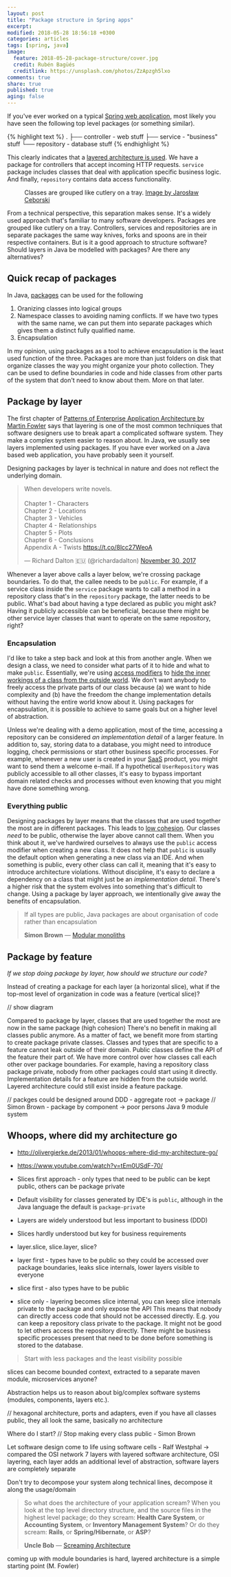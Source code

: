 ```yaml
---
layout: post
title: "Package structure in Spring apps"
excerpt:
modified: 2018-05-28 18:56:18 +0300
categories: articles
tags: [spring, java]
image:
  feature: 2018-05-28-package-structure/cover.jpg
  credit: Rubén Bagüés
  creditlink: https://unsplash.com/photos/ZzApzgh5lxo
comments: true
share: true
published: true
aging: false
---
```


If you've ever worked on a typical [Spring web application](https://docs.spring.io/spring/docs/current/spring-framework-reference/web.html "Spring Web MVC"), most likely you have seen the following top level packages (or something similar).

{% highlight text %}
.
├── controller - web stuff
├── service - "business" stuff
└── repository - database stuff
{% endhighlight %}

This clearly indicates that a [layered architecture is used](https://en.wikipedia.org/wiki/Multitier_architecture#Three-tier_architecture "Three-tier architecture").
We have a package for controllers that accept incoming HTTP requests. `service` package includes classes that deal with application specific business logic.
And finally, `repository` contains data access functionality.

<figure class="align-center">
  <img src="{{ '/images/2018-05-28-package-structure/groups.jpg' | absolute_url }}" alt="">
  <figcaption>Classes are grouped like cutlery on a tray. <a href="https://unsplash.com/photos/yw3UaP-5ybM">Image by Jarosław Ceborski</a></figcaption>
</figure>

From a technical perspective, this separation makes sense.
It's a widely used approach that's familiar to many software developers.
Packages are grouped like cutlery on a tray.
Controllers, services and repositories are in separate packages the same way knives, forks and spoons are in their respective containers.
But is it a good approach to structure software?
Should layers in Java be modelled with packages?
Are there any alternatives?

## Quick recap of packages

In Java, [packages](https://docs.oracle.com/javase/tutorial/java/package/packages.html "Creating and Using Packages") can be used for the following

1. Oranizing classes into logical groups
2. Namespace classes to avoiding naming conflicts. If we have two types with the same name, we can put them into separate packages which gives them a distinct fully qualified name.
3. Encapsulation

In my opinion, using packages as a tool to achieve encapsulation is the least used function of the three.
Packages are more than just folders on disk that organize classes the way you might organize your photo collection.
They can be used to define boundaries in code and hide classes from other parts of the system that don't need to know about them.
More on that later.

## Package by layer

The first chapter of [Patterns of Enterprise Application Architecture by Martin Fowler](https://www.amazon.com/Patterns-Enterprise-Application-Architecture-Martin/dp/0321127420) says that layering is one of the most common techniques that software designers use to break apart a complicated software system.
They make a complex system easier to reason about.
In Java, we usually see layers implemented using packages.
If you have ever worked on a Java based web application, you have probably seen it yourself.

Designing packages by layer is technical in nature and does not reflect the underlying domain.

<blockquote class="twitter-tweet" data-lang="en"><p lang="en" dir="ltr">When developers write novels.<br><br>Chapter 1 - Characters<br>Chapter 2 - Locations<br>Chapter 3 - Vehicles<br>Chapter 4 - Relationships<br>Chapter 5 - Plots<br>Chapter 6 - Conclusions<br>Appendix A - Twists <a href="https://t.co/8lcc27WeoA">https://t.co/8lcc27WeoA</a></p>&mdash; Richard Dalton 🇪🇺 (@richardadalton) <a href="https://twitter.com/richardadalton/status/936228404084559872?ref_src=twsrc%5Etfw">November 30, 2017</a></blockquote>
<script async src="https://platform.twitter.com/widgets.js" charset="utf-8"></script>

Whenever a layer above calls a layer below, we're crossing package boundaries.
To do that, the callee needs to be `public`.
For example, if a service class inside the `service` package wants to call a method in a repository class that's in the `repository` package, the latter needs to be public.
What's bad about having a type declared as public you might ask?
Having it publicly accessible can be beneficial, because there might be other service layer classes that want to operate on the same repository, right?

### Encapsulation

I'd like to take a step back and look at this from another angle.
When we design a class, we need to consider what parts of it to hide and what to make `public`.
Essentially, we're using [access modifiers](https://docs.oracle.com/javase/tutorial/java/javaOO/accesscontrol.html "Controlling Access to Members of a Class") to [hide the inner workings of a class from the outside world](https://en.wikipedia.org/wiki/Information_hiding "Information hiding").
We don't want anybody to freely access the private parts of our class because (a) we want to hide complexity and (b) have the freedom the change implementation details without having the entire world know about it.
Using packages for encapsulation, it is possible to achieve to same goals but on a higher level of abstraction.

Unless we're dealing with a demo application, most of the time, accessing a repository can be considered *an implementation detail* of a larger feature.
In addition to, say, storing data to a database, you might need to introduce logging, check permissions or start other business specific processes.
For example, whenever a new user is created in your [SaaS](https://en.wikipedia.org/wiki/Software_as_a_service "Software as a service") product, you might want to send them a welcome e-mail.
If a hypothetical `UserRepository` was publicly accessible to all other classes, it's easy to bypass important domain related checks and processes without even knowing that you might have done something wrong.

### Everything public

Designing packages by layer means that the classes that are used together the most are in different packages.
This leads to [low cohesion](https://en.wikipedia.org/wiki/Cohesion_(computer_science) "Cohesion").
Our classes *need* to be public, otherwise the layer above cannot call them.
When you think about it, we've hardwired ourselves to always use the `public` access modifier when creating a new class.
It does not help that `public` is usually the default option when generating a new class via an IDE.
And when something is public, every other class can call it, meaning that it's easy to introduce architecture violations.
Without discipline, it's easy to declare a dependency on a class that might just be an *implementation detail*.
There's a higher risk that the system evolves into something that's difficult to change.
Using a package by layer approach, we intentionally give away the benefits of encapsulation.

> If all types are public, Java packages are about organisation of code rather than encapsulation
>
> <footer><strong>Simon Brown</strong> &mdash; <a href="https://www.youtube.com/watch?v=kbKxmEeuvc4">Modular monoliths</a></footer>

## Package by feature

*If we stop doing package by layer, how should we structure our code?*

Instead of creating a package for each layer (a horizontal slice), what if the top-most level of organization in code was a feature (vertical slice)?

// show diagram

Compared to package by layer, classes that are used together the most are now in the same package (high cohesion)
There's no benefit in making all classes public anymore.
As a matter of fact, we benefit more from starting to create package private classes.
Classes and types that are specific to a feature cannot leak outside of their domain.
Public classes define the API of the feature their part of.
We have more control over how classes call each other over package boundaries.
For example, having a repository class package private, nobody from other packages could start using it directly.
Implementation details for a feature are hidden from the outside world.
Layered architecture could still exist inside a feature package.

// packges could be designed around DDD - aggregate root -> package
// Simon Brown - package by component -> poor persons Java 9 module system

## Whoops, where did my architecture go
* http://olivergierke.de/2013/01/whoops-where-did-my-architecture-go/
* https://www.youtube.com/watch?v=tEm0USdF-70/

* Slices first approach - only types that need to be public can be kept public, others can be package private
* Default visibility for classes generated by IDE's is `public`, although in the Java language the default is `package-private`

* Layers are widely understood but less important to business (DDD)
* Slices hardly understood but key for business requirements

* layer.slice, slice.layer, slice?
* layer first - types have to be public so they could be accessed over package boundaries, leaks slice internals, lower layers visible to everyone
* slice first - also types have to be public
* slice only - layering becomes slice internal, you can keep slice internals private to the package and only expose the API
This means that nobody can directly access code that should not be accessed directly.
E.g. you can keep a repository class private to the package.
It might not be good to let others access the repository directly.
There might be business specific processes present that need to be done before something is stored to the database.

> Start with less packages and the least visibility possible

slices can become bounded context, extracted to a separate maven module, microservices anyone?

Abstraction helps us to reason about big/complex software systems (modules, components, layers etc.).

// hexagonal architecture, ports and adapters, even if you have all classes public, they all look the same, basically no architecture

Where do I start?
// Stop making every class public - Simon Brown

Let software design come to life using software cells - Ralf Westphal -> compared the OSI network 7 layers with layered software architecture, OSI layering, each layer adds an additional level of abstraction, software layers are completely separate

Don't try to decompose your system along technical lines, decompose it along the usage/domain

> So what does the architecture of your application scream? When you look at the top level directory structure, and the source files in the highest level package; do they scream: **Health Care System**, or **Accounting System**, or **Inventory Management System**? Or do they scream: **Rails**, or **Spring/Hibernate**, or **ASP**?
>
> <footer><strong>Uncle Bob</strong> &mdash; <a href="https://8thlight.com/blog/uncle-bob/2011/09/30/Screaming-Architecture.html">Screaming Architecture</a></footer>

coming up with module boundaries is hard, layered architecture is a simple starting point (M. Fowler)
